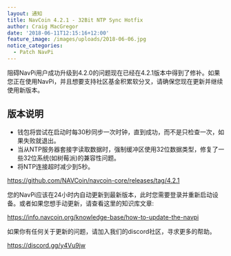 ```yaml
---
layout: 通知
title: NavCoin 4.2.1 - 32Bit NTP Sync Hotfix
author: Craig MacGregor
date: '2018-06-11T12:15:16+12:00'
feature_image: /images/uploads/2018-06-06.jpg
notice_categories:
  - Patch NavPi
---
```

阻碍NavPi用户成功升级到4.2.0的问题现在已经在4.2.1版本中得到了修补。如果您正在使用NavPi，并且想要支持社区基金积累软分叉，请确保您现在更新并继续使用新版本。
<!--more-->

## 版本说明

- 钱包将尝试在启动时每30秒同步一次时钟，直到成功，而不是只检查一次，如果失败就退出。
- 当从NTP服务器套接字读取数据时，强制缓冲区使用32位数据类型，修复了一些32位系统(如树莓派)的兼容性问题。
- 将NTP连接超时减少到5秒。

https://github.com/NAVCoin/navcoin-core/releases/tag/4.2.1

您的NavPi应该在24小时内自动更新到最新版本，此时您需要登录并重新启动设备。或者如果您想手动更新，请查看这里的知识库文章:

https://info.navcoin.org/knowledge-base/how-to-update-the-navpi

如果你有任何关于更新的问题，请加入我们的discord社区，寻求更多的帮助。

https://discord.gg/y4Vu9jw
